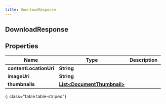 ```yaml
---
title: DownloadResponse
---
```

## DownloadResponse


## Properties

| Name | Type | Description | Notes |
| ------------ | ------------- | ------------- | ------------- |
| **contentLocationUri** | **String** |  |  [optional] |
| **imageUri** | **String** |  |  [optional] |
| **thumbnails** | [**List&lt;DocumentThumbnail&gt;**](DocumentThumbnail.html) |  |  [optional] |
{: class="table table-striped"}



